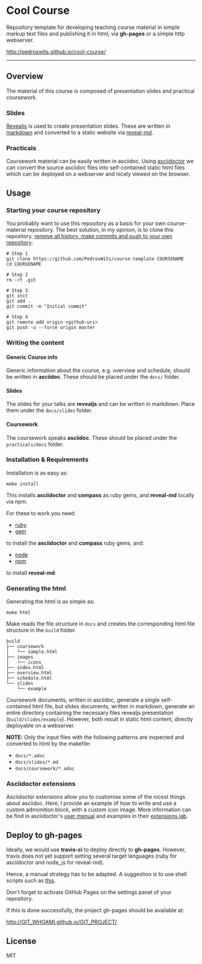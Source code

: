 # Cool Course

Repository template for developing teaching course material in simple markup text files and publishing it in html, via **gh-pages** or a simple http webserver.

http://pedroswits.github.io/cool-course/

---

## Overview

The material of this course is composed of presentation slides and practical coursework.

### Slides

[Revealjs](https://github.com/hakimel/reveal.js/) is used to create presentation slides. These are written in [markdown](https://github.com/adam-p/markdown-here/wiki/Markdown-Cheatsheet) and converted to a static website via [reveal-md](https://github.com/webpro/reveal-md).

### Practicals

Coursework material can be easily written in asciidoc. Using [asciidoctor](https://asciidoctor.org/docs/user-manual/) we can convert the source asciidoc files into self-contained static html files which can be deployed on a webserver and nicely viewed on the browser.

## Usage

### Starting your course repository

You probably want to use this repository as a basis for your own course-material repository. The best solution, in my opinion, is to clone this repository, [remove all history, make commits and push to your own repository](https://stackoverflow.com/a/9683337):

```shell
# Step 1
git clone https://github.com/PedrosWits/course-template COURSENAME
cd COURSENAME

# Step 2
rm -rf .git

# Step 3
git init
git add .
git commit -m "Initial commit"

# Step 4
git remote add origin <github-uri>
git push -u --force origin master
```

### Writing the content

#### Generic Course info

Generic information about the course, e.g. overview and schedule, should be written in **asciidoc**. These should be placed under the `docs/` folder.

#### Slides

The slides for your talks are **revealjs** and can be written in markdown. Place them under the `docs/slides` folder.

#### Coursework

The coursework speaks **asciidoc**. These should be placed under the `practicals/docs` folder.

### Installation & Requirements

Installation is as easy as:

```
make install
```

This installs **asciidoctor** and **compass** as ruby gems, and **reveal-md** locally via npm.

For these to work you need:

- [ruby](https://www.ruby-lang.org/)
- [gem](https://rubygems.org/)

to install the **asciidoctor** and **compass** ruby gems, and:

- [node](https://nodejs.org/)
- [npm](//https://www.npmjs.com//)

to install **reveal-md**.

### Generating the html

Generating the html is as simple as:
```
make html
```

Make reads the file structure in `docs` and creates the corresponding html file structure in the `build` folder.

```
build
├── coursework
│   └── sample.html
├── images
│   └── icons
├── index.html
├── overview.html
├── schedule.html
└── slides
    └── example
```

Coursework documents, written in asciidoc, generate a single self-contained html file, but slides documents, written in markdown, generate an entire directory containing the necessary files revealjs presentation (`build/slides/example`). However, both result in static html content, directly deployable on a webserver.

**NOTE:** Only the input files with the following patterns are inspected and converted to html by the makefile:

- `docs/*.adoc`
- `docs/slides/*.md`
- `docs/coursework/*.adoc`

### Asciidoctor extensions

Asciidoctor extensions allow you to customise some of the nicest things about asciidoc. Here, I provide an example of how to write and use a custom admonition block, with a custom icon image. More information can be find in asciidoctor's [user manual](https://asciidoctor.org/docs/user-manual/#extensions) and examples in their [extensions lab](https://github.com/asciidoctor/asciidoctor-extensions-lab).


## Deploy to **gh-pages**

Ideally, we would use **travis-ci** to deploy directly to **gh-pages**. However, travis does not yet support setting several target languages (ruby for asciidoctor and node_js for reveal-md).

Hence, a manual strategy has to be adapted. A suggestion is to use shell scripts such as [this](https://github.com/APIs-guru/deploy-to-gh-pages).

Don't forget to activate GitHub Pages on the settings panel of your repository.

If this is done successfully, the project gh-pages should be available at:

http://GIT_WHOAMI.github.io/GIT_PROJECT/

## License
MIT
